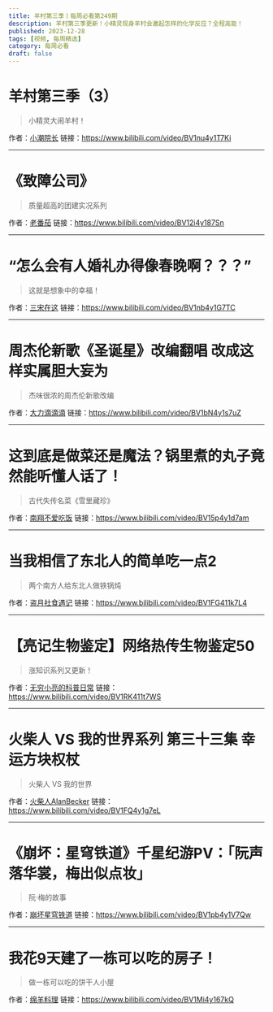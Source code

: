 ```yaml
---
title: 羊村第三季丨每周必看第249期
description: 羊村第三季更新！小精灵现身羊村会激起怎样的化学反应？全程高能！
published: 2023-12-28
tags: [视频, 每周精选]
category: 每周必看
draft: false
---
```


# 羊村第三季（3）
> 小精灵大闹羊村！

作者：[小潮院长](https://space.bilibili.com/5970160)
链接：https://www.bilibili.com/video/BV1nu4y1T7Ki

---

# 《致障公司》
> 质量超高的团建实况系列

作者：[老番茄](https://space.bilibili.com/546195)
链接：https://www.bilibili.com/video/BV12i4y187Sn

---

# “怎么会有人婚礼办得像春晚啊？？？”
> 这就是想象中的幸福！

作者：[三宋在这](https://space.bilibili.com/32025839)
链接：https://www.bilibili.com/video/BV1nb4y1G7TC

---

# 周杰伦新歌《圣诞星》改编翻唱  改成这样实属胆大妄为
> 杰味很浓的周杰伦新歌改编

作者：[大力滴滴滴](https://space.bilibili.com/15277160)
链接：https://www.bilibili.com/video/BV1bN4y1s7uZ

---

# 这到底是做菜还是魔法？锅里煮的丸子竟然能听懂人话了！
> 古代失传名菜《雪里藏珍》

作者：[南翔不爱吃饭](https://space.bilibili.com/596842980)
链接：https://www.bilibili.com/video/BV15p4y1d7am

---

# 当我相信了东北人的简单吃一点2
> 两个南方人给东北人做铁锅炖

作者：[盗月社食遇记](https://space.bilibili.com/99157282)
链接：https://www.bilibili.com/video/BV1FG411k7L4

---

# 【亮记生物鉴定】网络热传生物鉴定50
> 涨知识系列又更新！

作者：[无穷小亮的科普日常](https://space.bilibili.com/14804670)
链接：https://www.bilibili.com/video/BV1RK411t7WS

---

# 火柴人 VS 我的世界系列 第三十三集 幸运方块权杖
> 火柴人 VS 我的世界

作者：[火柴人AlanBecker](https://space.bilibili.com/519253600)
链接：https://www.bilibili.com/video/BV1FQ4y1g7eL

---

# 《崩坏：星穹铁道》千星纪游PV：「阮声落华裳，梅出似点妆」
> 阮·梅的故事

作者：[崩坏星穹铁道](https://space.bilibili.com/1340190821)
链接：https://www.bilibili.com/video/BV1pb4y1V7Qw

---

# 我花9天建了一栋可以吃的房子！
> 做一栋可以吃的饼干人小屋

作者：[绵羊料理](https://space.bilibili.com/18202105)
链接：https://www.bilibili.com/video/BV1Mi4y167kQ

